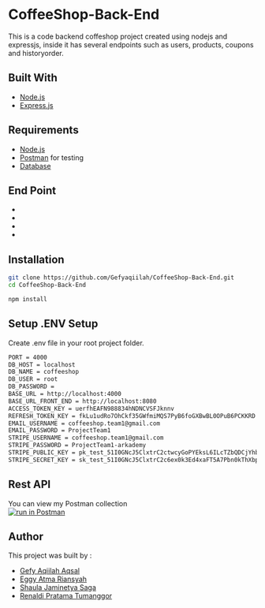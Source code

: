 # CoffeeShop-Back-End
This is a code backend coffeshop project created using nodejs and expressjs, inside it has several endpoints such as users, products, coupons and historyorder.

## Built With
* [Node.js](https://nodejs.org/en/)
* [Express.js](https://expressjs.com/)

## Requirements
* [Node.js](https://nodejs.org/en/)
* [Postman](https://www.getpostman.com/) for testing
* [Database](coffeeshop.sql)

## End Point
* 
*
*
*

## Installation
```bash
git clone https://github.com/Gefyaqiilah/CoffeeShop-Back-End.git
cd CoffeeShop-Back-End
```
```bash
npm install
```

## Setup .ENV Setup
Create .env file in your root project folder.<br>
```bash
PORT = 4000
DB_HOST = localhost
DB_NAME = coffeeshop
DB_USER = root
DB_PASSWORD = 
BASE_URL = http://localhost:4000
BASE_URL_FRONT_END = http://localhost:8080
ACCESS_TOKEN_KEY = uerfhEAFN988834hNDNCVSFJknnv
REFRESH_TOKEN_KEY = fkLu1udRo7OhCkf35GWfmiMQS7PyB6foGXBwBL0OPuB6PCKKRD
EMAIL_USERNAME = coffeeshop.team1@gmail.com
EMAIL_PASSWORD = ProjectTeam1
STRIPE_USERNAME = coffeeshop.team1@gmail.com
STRIPE_PASSWORD = ProjectTeam1-arkademy
STRIPE_PUBLIC_KEY = pk_test_51I0GNcJ5ClxtrC2ctwcyGoPYEksL6ILcTZbQDCjYhbBllL0adGHYxncD7tvSBx4VNC0KIj4WEf2Q94xWjMZZesd700q7EptCXK
STRIPE_SECRET_KEY = sk_test_51I0GNcJ5ClxtrC2c6ex0k3Ed4xaFT5A7Pbn0kThXbpYFhk8A2b8mtlDxdJKU3Wq6LLBRLRqAL5rXV6wvBp61hNUi00JIntb5mp
```

## Rest API
You can view my Postman collection </br>
[![run in Postman](https://run.pstmn.io/button.svg)](https://www.getpostman.com/collections/2192875accb7d2886d73)

## Author
This project was built by :
* [Gefy Aqiilah Aqsal](https://github.com/Gefyaqiilah)
* [Eggy Atma Riansyah](https://github.com/eggyatma2908)
* [Shaula Jaminetya Saga](https://github.com/sjasminetya)
* [Renaldi Pratama Tumanggor](https://github.com/renaldipratama97)
